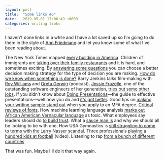 ```yaml
---
layout: post
title:  "Some links #6"
date:   2019-05-01 17:00:49 +0000
categories: writing links
---
```


I haven't done links in a while and I have a lot saved up so I'm going to do them in the style of [Ann Friedmann](https://www.annfriedman.com/weekly) and let you know some of what I've been reading about.

<!--more-->

The New York Times mapped [every building in America](https://www.nytimes.com/interactive/2018/10/12/us/map-of-every-building-in-the-united-states.html). Children of immigrants are [taking over their family restaurants](https://www.nytimes.com/interactive/2018/10/12/us/map-of-every-building-in-the-united-states.html) and it is hard, and sometimes exciting. By [answering some questions](https://thedecider.app/) you can choose a better decision making strategy for the type of decision you are making. [How do we know when something is done?](https://99u.adobe.com/articles/60277/how-do-you-know-when-its-done) Barry Jenkins talks film-making with [Roy Williams](https://www.theguardian.com/film/2019/feb/09/barry-jenkins-when-you-climb-the-ladder-you-send-it-back-down) and [Greta Gerwig](https://a24films.com/notes/2018/02/episode-01-all-the-way-home-with-barry-jenkins-greta-gerwig) (podcast). [Jessie Frazelle](https://blog.jessfraz.com/), one of the outstanding software engineers of her generation, [tries out some other jobs](https://blog.jessfraz.com/post/government-medicine-capitalism). If you didn't know about [Doing Presentations](https://www.doingpresentations.com/)&mdash;the guide to effective presentations&mdash;well now you do and [it's got better](https://gilest.org/doing-presentations-again.html). Good tips on [making your writing sample stand out](https://medium.com/s/story/an-mfa-admissions-officer-on-making-your-writing-stand-out-2af00d71dd06) when you apply to an MFA degree. [Critical reviews of fonts](http://fontreviewjournal.com/windsor/). How machine learning language analysis [marks out African American Vernacular language](https://peopleofcolorintech.com/articles/how-automated-tools-discriminate-against-black-language/) as toxic. What employees say leaders should do [to build trust](https://m.signalvnoise.com/the-3-most-effective-ways-to-build-trust-as-a-leader/). What a [sauce man is](https://www.manrepeller.com/2019/02/how-to-spot-the-ideal-partner.html) and why we should all be looking to be with one. How USA Gymnastics is [still struggling to come to terms with the Larry Nasser scandal](https://www.theguardian.com/sport/2019/apr/24/15-months-on-from-larry-nassar-usa-gymnastics-struggles-to-find-its-way). Three professionals [playing a hundred kids at football](https://www.youtube.com/watch?v=BO69r4ugSDQ) (video). Listening to rap [from a bunch of different countries](https://foreignrap.com/).

That was fun. Maybe I'll do it that way again.